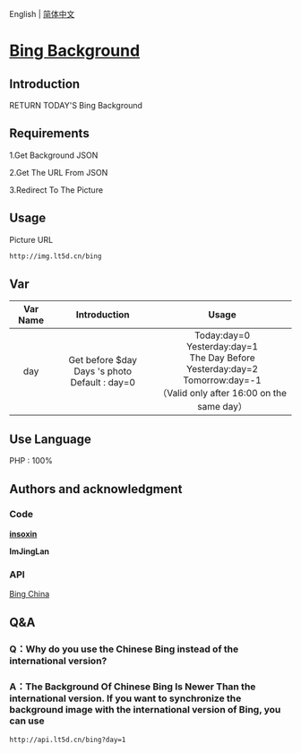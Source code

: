 English  |  [简体中文](./README.md)
# [Bing Background](https://cn.bing.com)

## Introduction

RETURN TODAY'S Bing Background

## Requirements

1.Get Background JSON

2.Get The URL From JSON

3.Redirect To The Picture



## Usage

Picture URL

```html
http://img.lt5d.cn/bing
```
## Var

| Var Name | Introduction | Usage |
| :----: | :--: | :----: |
| day | Get  before $day Days 's photo <br />Default : day=0 | Today:day=0<br />Yesterday:day=1<br />The Day Before Yesterday:day=2<br />Tomorrow:day=-1<br />（Valid only after 16:00 on the same day） |


## Use Language

PHP : 100%

## Authors and acknowledgment

### Code

[**insoxin**](https://github.com/insoxin)

**ImJingLan**

### API
[Bing China](https://cn.bing.com/)

## Q&A

### Q：Why do you use the Chinese Bing instead of the international version?

### A：The Background Of Chinese Bing Is Newer Than the international version. If you want to synchronize the background image with the international version of Bing, you can use 

```html
http://api.lt5d.cn/bing?day=1
```

